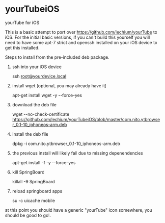 # yourTubeiOS
yourTube for iOS


This is a basic attempt to port over https://github.com/lechium/yourTube to iOS. For the initial basic versions, if you can't build this yourself you will need to have some apt-7 strict and openssh installed on your iOS device to get this installed.


Steps to install from the pre-included deb package.

1. ssh into your iOS device

    ssh root@yourdevice.local

2. install wget (optional, you may already have it)

    apt-get install wget -y --force-yes

3. download the deb file

    wget --no-check-certificate https://github.com/lechium/yourTubeiOS/blob/master/com.nito.ytbrowser_0.1-10_iphoneos-arm.deb

4. install the deb file

    dpkg -i com.nito.ytbrowser_0.1-10_iphoneos-arm.deb

5. the previous install will likely fail due to missing depenendencies

    apt-get install -f -y --force-yes

6. kill SpringBoard

    killall -9 SpringBoard

7. reload springboard apps
    
    su -c uicache mobile

at this point you should have a generic "yourTube" icon somewhere, you should be good to go!.

    